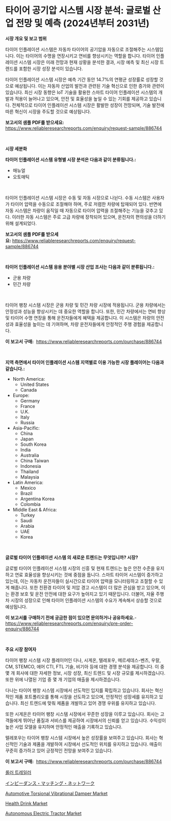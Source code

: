 <p><h1>타이어 공기압 시스템 시장 분석: 글로벌 산업 전망 및 예측 (2024년부터 2031년)</h1></p><p><strong>시장 개요 및 보고 범위</strong></p>
<p><p>타이어 인플레이션 시스템은 자동차 타이어의 공기압을 자동으로 조절해주는 시스템입니다. 이는 타이어의 수명을 연장시키고 연비를 향상시키는 역할을 합니다. 타이어 인플레이션 시스템 시장은 미래 전망과 현재 상황을 분석한 결과, 시장 예측 및 최신 시장 트렌드를 포함한 시장 성장 분석이 있습니다. </p><p>타이어 인플레이션 시스템 시장은 예측 기간 동안 14.7%의 연평균 성장률로 성장할 것으로 예상됩니다. 이는 자동차 산업의 발전과 관련된 기술 혁신으로 인한 증가와 관련이 있습니다. 최신 시장 동향은 IoT 기술을 활용한 스마트 타이어 인플레이션 시스템의 개발과 적용이 늘어나고 있으며, 안전 및 효율성을 높일 수 있는 기회를 제공하고 있습니다. 전체적으로 타이어 인플레이션 시스템 시장은 활발한 성장이 전망되며, 기술 발전에 따른 혁신이 시장을 주도할 것으로 예상됩니다.</p></p>
<p><strong>보고서의 샘플 PDF를 받으세요:</strong> <a href="https://www.reliableresearchreports.com/enquiry/request-sample/886744">https://www.reliableresearchreports.com/enquiry/request-sample/886744</a></p>
<p>&nbsp;</p>
<p><strong>시장 세분화</strong></p>
<p><strong>타이어 인플레이션 시스템 유형별 시장 분석은 다음과 같이 분류됩니다.:</strong></p>
<p><ul><li>매뉴얼</li><li>오토매틱</li></ul></p>
<p>&nbsp;</p>
<p><p>타이어 인플레이션 시스템 시장은 수동 및 자동 시장으로 나뉜다. 수동 시스템은 사용자가 타이어 압력을 수동으로 조절해야 하며, 주로 저렴한 차량에 탑재되어 있다. 반면에 자동 시스템은 차량이 움직일 때 자동으로 타이어 압력을 조절해주는 기능을 갖추고 있다. 이러한 자동 시스템은 주로 고급 차량에 장착되어 있으며, 운전자의 편의성을 더하기 위해 설계되었다.</p></p>
<p><strong>보고서의 샘플 PDF를 받으세요:</strong>&nbsp;<a href="https://www.reliableresearchreports.com/enquiry/request-sample/886744">https://www.reliableresearchreports.com/enquiry/request-sample/886744</a></p>
<p>&nbsp;</p>
<p><strong> 타이어 인플레이션 시스템 응용 분야별 시장 산업 조사는 다음과 같이 분류됩니다.:</strong></p>
<p><ul><li>군용 차량</li><li>민간 차량</li></ul></p>
<p>&nbsp;</p>
<p><p>타이어 팽창 시스템 시장은 군용 차량 및 민간 차량 시장에 적용됩니다. 군용 차량에서는 안정성과 성능을 향상시키는 데 중요한 역할을 합니다. 또한, 민간 차량에서는 연비 향상 및 타이어 수명 연장을 통해 운전자들에게 혜택을 제공합니다. 이 시스템은 차량의 안전성과 효율성을 높이는 데 기여하며, 차량 운전자들에게 안정적인 주행 경험을 제공합니다.</p></p>
<p><strong>이 보고서 구매:</strong>&nbsp; <a href="https://www.reliableresearchreports.com/purchase/886744">https://www.reliableresearchreports.com/purchase/886744</a></p>
<p>&nbsp;</p>
<p><strong>지역 측면에서 타이어 인플레이션 시스템 지역별로 이용 가능한 시장 플레이어는 다음과 같습니다.:</strong></p>
<p><ul>
    <li>
        North America:
        <ul>
            <li>United States</li>
            <li>Canada</li>
        </ul>
    </li>
    <li>
        Europe:
        <ul>
            <li>Germany</li>
            <li>France</li>
            <li>U.K.</li>
            <li>Italy</li>
            <li>Russia</li>
        </ul>
    </li>
    <li>
        Asia-Pacific:
        <ul>
            <li>China</li>
            <li>Japan</li>
            <li>South Korea</li>
            <li>India</li>
            <li>Australia</li>
            <li>China Taiwan</li>
            <li>Indonesia</li>
            <li>Thailand</li>
            <li>Malaysia</li>
        </ul>
    </li>
    <li>
        Latin America:
        <ul>
            <li>Mexico</li>
            <li>Brazil</li>
            <li>Argentina Korea</li>
            <li>Colombia</li>
        </ul>
    </li>
    <li>
        Middle East & Africa:
        <ul>
            <li>Turkey</li>
            <li>Saudi</li>
            <li>Arabia</li>
            <li>UAE</li>
            <li>Korea</li>
        </ul>
    </li>
    </ul></p>
<p>&nbsp;</p>
<p><strong>글로벌 타이어 인플레이션 시스템 의 새로운 트렌드는 무엇입니까? 시장?</strong></p>
<p><p>글로벌 타이어 인플레이션 시스템 시장의 신흥 및 현재 트렌드는 높은 안전 수준을 유지하고 연료 효율성을 향상시키는 것에 중점을 둡니다. 스마트 타이어 시스템이 증가하고 있는데, 이는 자동차 운전자들이 실시간으로 타이어 압력을 모니터링하고 조절할 수 있게 해줍니다. 또한 친환경 타이어 및 저압 경고 시스템이 더 많은 관심을 받고 있으며, 이는 환경 보호 및 운전 안전에 대한 요구가 높아지고 있기 때문입니다. 더불어, 자율 주행차 시장의 성장으로 인해 타이어 인플레이션 시스템의 수요가 계속해서 상승할 것으로 예상됩니다.</p></p>
<p><strong>이 보고서를 구매하기 전에 궁금한 점이 있으면 문의하거나 공유하세요.</strong>- <a href="https://www.reliableresearchreports.com/enquiry/pre-order-enquiry/886744">https://www.reliableresearchreports.com/enquiry/pre-order-enquiry/886744</a></p>
<p>&nbsp;</p>
<p><strong>주요 시장 참여자</strong></p>
<p><p>타이어 팽창 시스템 시장 플레이어인 다나, 시게온, 텔레포우, 메르세데스-벤츠, 우랄, CM, STEMCO, 에어 CTI, FTL 기술, 비기아 등에 대한 경쟁 분석을 제공합니다. 이 중 몇 개 회사에 대한 자세한 정보, 시장 성장, 최신 트렌드 및 시장 규모를 제시하겠습니다. 또한 위에 나열된 기업 중 몇 개 기업의 매출을 제시하겠습니다.</p><p>다나는 타이어 팽창 시스템 시장에서 선도적인 입지를 확립하고 있습니다. 회사는 혁신적인 제품 포트폴리오를 통해 시장을 선도하고 있으며, 안정적인 성장세를 유지하고 있습니다. 최신 트렌드에 맞춰 제품을 개발하고 있어 경쟁 우위를 유지하고 있습니다.</p><p>또한 시게온은 타이어 팽창 시스템 시장에서 꾸준한 성장을 이루고 있습니다. 회사는 고객들에게 뛰어난 품질과 서비스를 제공하여 시장에서의 신뢰를 얻고 있습니다. 수익성이 높은 사업 모델을 유지하며 안정적인 매출을 기록하고 있습니다.</p><p>텔레포우는 타이어 팽창 시스템 시장에서 높은 성장률을 보여주고 있습니다. 회사는 혁신적인 기술과 제품을 개발하여 시장에서 선도적인 위치를 유지하고 있습니다. 매출이 꾸준히 증가하고 있어 긍정적인 전망을 보여주고 있습니다.</p></p>
<p><strong>이 보고서 구매:</strong>&nbsp;&nbsp;<a href="https://www.reliableresearchreports.com/purchase/886744">https://www.reliableresearchreports.com/purchase/886744</a></p>
<p><p><a href="https://medium.com/@snake68678/%EB%A1%A4%EB%9F%AC-%ED%8A%B8%EB%A0%88%EC%9D%BC%EB%9F%AC-%EC%8B%9C%EC%9E%A5-2031%EB%85%84%EA%B9%8C%EC%A7%80%EC%9D%98-%ED%8A%B8%EB%A0%8C%EB%93%9C-%EC%98%88%EC%B8%A1-%EB%B0%8F-%EA%B2%BD%EC%9F%81-%EB%B6%84%EC%84%9D-01f76bb9653a">롤러 트레일러</a></p><p><a href="https://medium.com/@roxanenader1/%E3%82%A4%E3%83%B3%E3%83%94%E3%83%BC%E3%83%80%E3%83%B3%E3%82%B9%E3%83%9E%E3%83%83%E3%83%81%E3%83%B3%E3%82%B0%E3%83%8D%E3%83%83%E3%83%88%E3%83%AF%E3%83%BC%E3%82%AF%E5%B8%82%E5%A0%B4%E3%81%AE%E8%A6%8F%E6%A8%A1%E3%81%AF-%E3%82%B0%E3%83%AD%E3%83%BC%E3%83%90%E3%83%AB%E7%94%A3%E6%A5%AD%E3%81%AB%E3%81%8A%E3%81%91%E3%82%8B%E6%9C%80%E9%81%A9%E3%81%AA%E3%83%9E%E3%83%BC%E3%82%B1%E3%83%86%E3%82%A3%E3%83%B3%E3%82%B0%E3%83%81%E3%83%A3%E3%83%8D%E3%83%AB%E3%82%92%E6%98%8E%E3%82%89%E3%81%8B%E3%81%AB%E3%81%97%E3%81%A6%E3%81%84%E3%81%BE%E3%81%99-d889ff09ec3c">インピーダンス・マッチング・ネットワーク</a></p><p><a href="https://issuu.com/reportprime-2/docs/automotive-torsional-vibrational-damper-market-siz">Automotive Torsional Vibrational Damper Market</a></p><p><a href="https://github.com/mabutironaldo/Market-Research-Report-List-4/blob/main/health-drink-market.md">Health Drink Market</a></p><p><a href="https://www.linkedin.com/pulse/autonomous-electric-tractor-market-size-focuses-dynamics-dtu3e?trackingId=U4vdj0iUxDvq0Qvklch71Q%3D%3D">Autonomous Electric Tractor Market</a></p></p>
